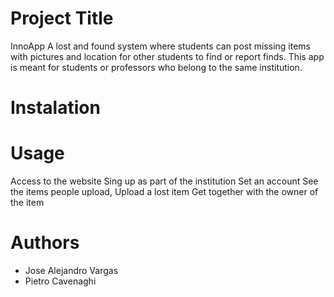 # Project Title
InnoApp
A lost and found system where students can post missing items with pictures and location for other students to find or report finds. This app is meant for students or professors who belong to the same institution.
# Instalation
# Usage 
Access to the website
Sing up as part of the institution
Set an account 
See the items people upload, 
Upload a lost item 
Get together with the owner of the item
# Authors
- Jose Alejandro Vargas 
- Pietro Cavenaghi
